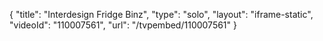 {
    "title": "Interdesign Fridge Binz",
    "type": "solo",
    "layout": "iframe-static",
    "videoId": "110007561",
    "url": "\/tvpembed\/110007561"
}